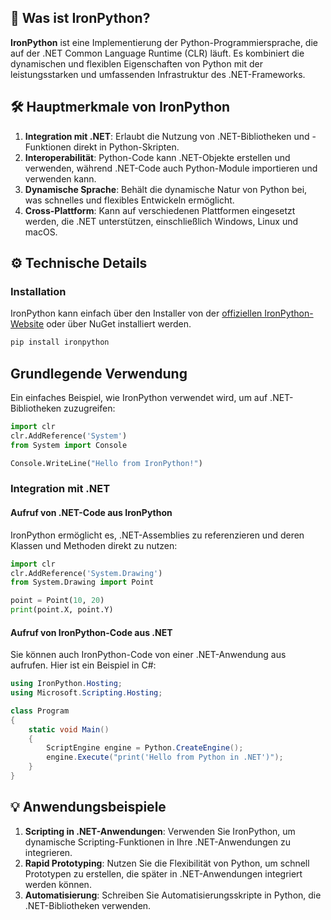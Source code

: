 ## 📘 Was ist IronPython?

**IronPython** ist eine Implementierung der Python-Programmiersprache, die auf der .NET Common Language Runtime (CLR) läuft. Es kombiniert die dynamischen und flexiblen Eigenschaften von Python mit der leistungsstarken und umfassenden Infrastruktur des .NET-Frameworks.

## 🛠️ Hauptmerkmale von IronPython

1. **Integration mit .NET**: Erlaubt die Nutzung von .NET-Bibliotheken und -Funktionen direkt in Python-Skripten.
2. **Interoperabilität**: Python-Code kann .NET-Objekte erstellen und verwenden, während .NET-Code auch Python-Module importieren und verwenden kann.
3. **Dynamische Sprache**: Behält die dynamische Natur von Python bei, was schnelles und flexibles Entwickeln ermöglicht.
4. **Cross-Plattform**: Kann auf verschiedenen Plattformen eingesetzt werden, die .NET unterstützen, einschließlich Windows, Linux und macOS.

## ⚙️ Technische Details

### Installation

IronPython kann einfach über den Installer von der [offiziellen IronPython-Website](https://ironpython.net/) oder über NuGet installiert werden.

```bash
pip install ironpython
```
## Grundlegende Verwendung
Ein einfaches Beispiel, wie IronPython verwendet wird, um auf .NET-Bibliotheken zuzugreifen:

```python
import clr
clr.AddReference('System')
from System import Console

Console.WriteLine("Hello from IronPython!")
```

### Integration mit .NET

#### Aufruf von .NET-Code aus IronPython

IronPython ermöglicht es, .NET-Assemblies zu referenzieren und deren Klassen und Methoden direkt zu nutzen:
```python
import clr
clr.AddReference('System.Drawing')
from System.Drawing import Point

point = Point(10, 20)
print(point.X, point.Y)
```

#### Aufruf von IronPython-Code aus .NET

Sie können auch IronPython-Code von einer .NET-Anwendung aus aufrufen. Hier ist ein Beispiel in C#:
```csharp
using IronPython.Hosting;
using Microsoft.Scripting.Hosting;

class Program
{
    static void Main()
    {
        ScriptEngine engine = Python.CreateEngine();
        engine.Execute("print('Hello from Python in .NET')");
    }
}
```

## 💡 Anwendungsbeispiele

1. **Scripting in .NET-Anwendungen**: Verwenden Sie IronPython, um dynamische Scripting-Funktionen in Ihre .NET-Anwendungen zu integrieren.
2. **Rapid Prototyping**: Nutzen Sie die Flexibilität von Python, um schnell Prototypen zu erstellen, die später in .NET-Anwendungen integriert werden können.
3. **Automatisierung**: Schreiben Sie Automatisierungsskripte in Python, die .NET-Bibliotheken verwenden.
